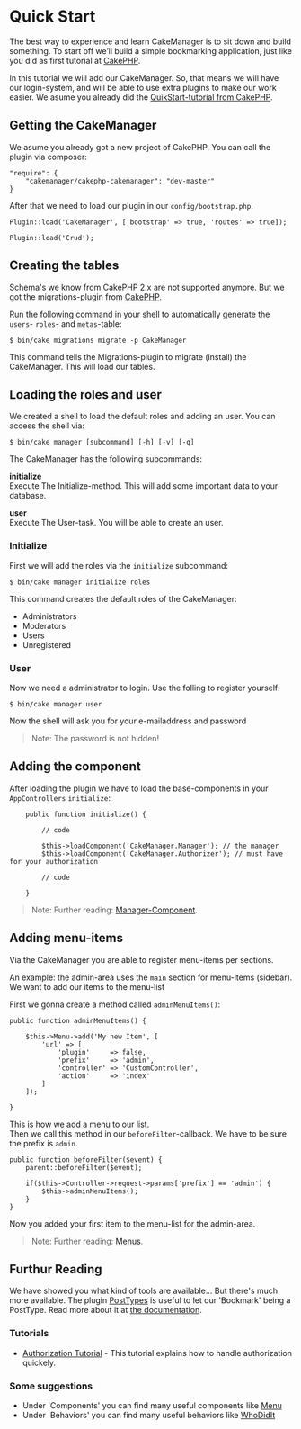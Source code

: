 Quick Start
===========

The best way to experience and learn CakeManager is to sit down and build something. To start off we’ll build a simple bookmarking application, just like you did as first tutorial at [CakePHP](http://book.cakephp.org/3.0/en/quickstart.html).

In this tutorial we will add our CakeManager. So, that means we will have our login-system, and will be able to use extra plugins to make our work easier. We asume you already did the [QuikStart-tutorial from CakePHP](http://book.cakephp.org/3.0/en/quickstart.html).

Getting the CakeManager
-----------------------
We asume you already got a new project of CakePHP. You can call the plugin via composer:

    "require": {
        "cakemanager/cakephp-cakemanager": "dev-master"
    }

After that we need to load our plugin in our `config/bootstrap.php`.

    Plugin::load('CakeManager', ['bootstrap' => true, 'routes' => true]);
     
    Plugin::load('Crud');


Creating the tables
--------------------
Schema's we know from CakePHP 2.x are not supported anymore. But we got the migrations-plugin from [CakePHP](https://github.com/cakephp/migrations). 

Run the following command in your shell to automatically generate the `users`- `roles`- and `metas`-table:

    $ bin/cake migrations migrate -p CakeManager
    
This command tells the Migrations-plugin to migrate (install) the CakeManager. This will load our tables.

Loading the roles and user
-----------------
We created a shell to load the default roles and adding an user. You can access the shell via:

    $ bin/cake manager [subcommand] [-h] [-v] [-q]

The CakeManager has the following subcommands:

**initialize**  
Execute The Initialize-method. This will add some important data to your database.

**user**        
Execute The User-task. You will be able to create an user.

### Initialize
First we will add the roles via the `initialize` subcommand:

    $ bin/cake manager initialize roles
    
This command creates the default roles of the CakeManager:

- Administrators
- Moderators
- Users
- Unregistered

### User
Now we need a administrator to login. Use the folling to register yourself:

    $ bin/cake manager user
    
Now the shell will ask you for your e-mailaddress and password

> Note: The password is not hidden!

Adding the component
--------------------

After loading the plugin we have to load the base-components in your `AppControllers` `initialize`:

        public function initialize() {
        
            // code
        
            $this->loadComponent('CakeManager.Manager'); // the manager
            $this->loadComponent('CakeManager.Authorizer'); // must have for your authorization
        
            // code
        
        }

> Note: Further reading: [Manager-Component](../Components/Manager.md).

Adding menu-items
-----------------

Via the CakeManager you are able to register menu-items per sections. 

An example: the admin-area uses the `main` section for menu-items (sidebar). We want to add our items to the menu-list

First we gonna create a method called `adminMenuItems()`:

    public function adminMenuItems() {
                    
        $this->Menu->add('My new Item', [   
            'url' => [
                'plugin'     => false,
                'prefix'     => 'admin',
                'controller' => 'CustomController',
                'action'     => 'index'
            ]
        ]);
        
    }
    
This is how we add a menu to our list.    
Then we call this method in our `beforeFilter`-callback. We have to be sure the prefix is `admin`.

    public function beforeFilter($event) {
        parent::beforeFilter($event);
        
        if($this->Controller->request->params['prefix'] == 'admin') {
            $this->adminMenuItems();
        }
    }

Now you added your first item to the menu-list for the admin-area.

> Note: Further reading: [Menus](../Components/Menu.md).

Furthur Reading
---------------

We have showed you what kind of tools are available... But there's much more available. The plugin [PostTypes](https://github.com/cakemanager/cakephp-posttypes) is useful to let our 'Bookmark' being a PostType. Read more about it at [the documentation](http://posttypes.readthedocs.org/en/develop/).

### Tutorials

* [Authorization Tutorial](Authorization.md) - This tutorial explains how to handle authorization quickely.

### Some suggestions

* Under 'Components' you can find many useful components like [Menu](../Components/Menu.md)
* Under 'Behaviors' you can find many useful behaviors like [WhoDidIt](../Behaviors/WhoDidIt.md)
